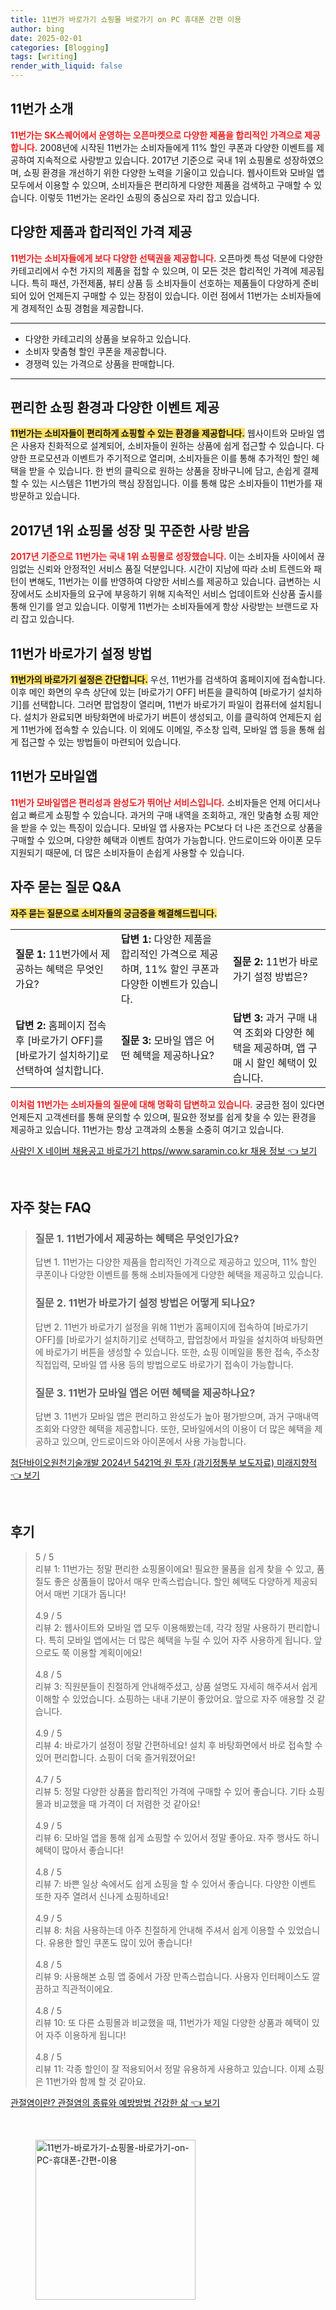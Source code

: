 ```yaml
---
title: 11번가 바로가기 쇼핑몰 바로가기 on PC 휴대폰 간편 이용
author: bing
date: 2025-02-01
categories: [Blogging]
tags: [writing]
render_with_liquid: false
---
```



<h2 id='11번가_소개'>11번가 소개</h2>

<p><b><span style="color: #ee2323;">11번가는 SK스퀘어에서 운영하는 오픈마켓으로 다양한 제품을 합리적인 가격으로 제공합니다.</span></b> 2008년에 시작된 11번가는 소비자들에게 11% 할인 쿠폰과 다양한 이벤트를 제공하여 지속적으로 사랑받고 있습니다. 2017년 기준으로 국내 1위 쇼핑몰로 성장하였으며, 쇼핑 환경을 개선하기 위한 다양한 노력을 기울이고 있습니다. 웹사이트와 모바일 앱 모두에서 이용할 수 있으며, 소비자들은 편리하게 다양한 제품을 검색하고 구매할 수 있습니다. 이렇듯 11번가는 온라인 쇼핑의 중심으로 자리 잡고 있습니다.</p>

<h2 id='11번가의_합리적인_가격'>다양한 제품과 합리적인 가격 제공</h2>

<p><b><span style="color: #ee2323;">11번가는 소비자들에게 보다 다양한 선택권을 제공합니다.</span></b> 오픈마켓 특성 덕분에 다양한 카테고리에서 수천 가지의 제품을 접할 수 있으며, 이 모든 것은 합리적인 가격에 제공됩니다. 특히 패션, 가전제품, 뷰티 상품 등 소비자들이 선호하는 제품들이 다양하게 준비되어 있어 언제든지 구매할 수 있는 장점이 있습니다. 이런 점에서 11번가는 소비자들에게 경제적인 쇼핑 경험을 제공합니다.</p>

<hr />

<ul>
    <li>다양한 카테고리의 상품을 보유하고 있습니다.</li>
    <li>소비자 맞춤형 할인 쿠폰을 제공합니다.</li>
    <li>경쟁력 있는 가격으로 상품을 판매합니다.</li>
</ul>

<hr />

<h2 id='편리한_쇼핑_환경'>편리한 쇼핑 환경과 다양한 이벤트 제공</h2>

<p><b><span style="background-color: #ffe066;">11번가는 소비자들이 편리하게 쇼핑할 수 있는 환경을 제공합니다.</span></b> 웹사이트와 모바일 앱은 사용자 친화적으로 설계되어, 소비자들이 원하는 상품에 쉽게 접근할 수 있습니다. 다양한 프로모션과 이벤트가 주기적으로 열리며, 소비자들은 이를 통해 추가적인 할인 혜택을 받을 수 있습니다. 한 번의 클릭으로 원하는 상품을 장바구니에 담고, 손쉽게 결제할 수 있는 시스템은 11번가의 핵심 장점입니다. 이를 통해 많은 소비자들이 11번가를 재방문하고 있습니다.</p>

<h2 id='2017년_1위_쇼핑몰_성장'>2017년 1위 쇼핑몰 성장 및 꾸준한 사랑 받음</h2>

<p><b><span style="color: #ee2323;">2017년 기준으로 11번가는 국내 1위 쇼핑몰로 성장했습니다.</span></b> 이는 소비자들 사이에서 끊임없는 신뢰와 안정적인 서비스 품질 덕분입니다. 시간이 지남에 따라 소비 트렌드와 패턴이 변해도, 11번가는 이를 반영하여 다양한 서비스를 제공하고 있습니다. 급변하는 시장에서도 소비자들의 요구에 부응하기 위해 지속적인 서비스 업데이트와 신상품 출시를 통해 인기를 얻고 있습니다. 이렇게 11번가는 소비자들에게 항상 사랑받는 브랜드로 자리 잡고 있습니다.</p>

<h2 id='바로가기_설정_방법'>11번가 바로가기 설정 방법</h2>

<p><b><span style="background-color: #ffe066;">11번가의 바로가기 설정은 간단합니다.</span></b> 우선, 11번가를 검색하여 홈페이지에 접속합니다. 이후 메인 화면의 우측 상단에 있는 [바로가기 OFF] 버튼을 클릭하여 [바로가기 설치하기]를 선택합니다. 그러면 팝업창이 열리며, 11번가 바로가기 파일이 컴퓨터에 설치됩니다. 설치가 완료되면 바탕화면에 바로가기 버튼이 생성되고, 이를 클릭하여 언제든지 쉽게 11번가에 접속할 수 있습니다. 이 외에도 이메일, 주소창 입력, 모바일 앱 등을 통해 쉽게 접근할 수 있는 방법들이 마련되어 있습니다.</p>

<h2 id='모바일앱의_특징'>11번가 모바일앱</h2>

<p><b><span style="color: #ee2323;">11번가 모바일앱은 편리성과 완성도가 뛰어난 서비스입니다.</span></b> 소비자들은 언제 어디서나 쉽고 빠르게 쇼핑할 수 있습니다. 과거의 구매 내역을 조회하고, 개인 맞춤형 쇼핑 제안을 받을 수 있는 특징이 있습니다. 모바일 앱 사용자는 PC보다 더 나은 조건으로 상품을 구매할 수 있으며, 다양한 혜택과 이벤트 참여가 가능합니다. 안드로이드와 아이폰 모두 지원되기 때문에, 더 많은 소비자들이 손쉽게 사용할 수 있습니다.</p>

<h2 id='자주_묻는_질문_QNA'>자주 묻는 질문 Q&A</h2>

<p><b><span style="background-color: #ffe066;">자주 묻는 질문으로 소비자들의 궁금증을 해결해드립니다.</span></b></p>

<table>
    <tr>
        <td><b>질문 1:</b> 11번가에서 제공하는 혜택은 무엇인가요?</td>
        <td><b>답변 1:</b> 다양한 제품을 합리적인 가격으로 제공하며, 11% 할인 쿠폰과 다양한 이벤트가 있습니다.</td>
        <td><b>질문 2:</b> 11번가 바로가기 설정 방법은?</td>
    </tr>
    <tr>
        <td><b>답변 2:</b> 홈페이지 접속 후 [바로가기 OFF]를 [바로가기 설치하기]로 선택하여 설치합니다.</td>
        <td><b>질문 3:</b> 모바일 앱은 어떤 혜택을 제공하나요?</td>
        <td><b>답변 3:</b> 과거 구매 내역 조회와 다양한 혜택을 제공하며, 앱 구매 시 할인 혜택이 있습니다.</td>
    </tr>
</table>

<p><b><span style="color: #ee2323;">이처럼 11번가는 소비자들의 질문에 대해 명확히 답변하고 있습니다.</span></b> 궁금한 점이 있다면 언제든지 고객센터를 통해 문의할 수 있으며, 필요한 정보를 쉽게 찾을 수 있는 환경을 제공하고 있습니다. 11번가는 항상 고객과의 소통을 소중히 여기고 있습니다.</p>


<p><a class="click-button" title="사람인 X 네이버 채용공고 바로가기 https//www.saramin.co.kr 채용 정보" href="https://aptwhite.github.io/posts/%EC%82%AC%EB%9E%8C%EC%9D%B8-X-%EB%84%A4%EC%9D%B4%EB%B2%84-%EC%B1%84%EC%9A%A9%EA%B3%B5%EA%B3%A0-%EB%B0%94%EB%A1%9C%EA%B0%80%EA%B8%B0-httpswww.saramin.co.kr-%EC%B1%84%EC%9A%A9-%EC%A0%95%EB%B3%B4/" rel="dofollow">사람인 X 네이버 채용공고 바로가기 https//www.saramin.co.kr 채용 정보 👈 보기</a></p><br>
<h2 id='자주_찾는_FAQ'>자주 찾는 FAQ</h2>
<div itemscope="" itemtype="https://schema.org/FAQPage"> 
<blockquote> 
<div itemscope="" itemprop="mainEntity" itemtype="https://schema.org/Question"> 
<h3 itemprop="name">질문 1. 11번가에서 제공하는 혜택은 무엇인가요?</h3> 
<div itemscope="" itemprop="acceptedAnswer" itemtype="https://schema.org/Answer"> 
<span itemprop="text"> 
<p>답변 1. 11번가는 다양한 제품을 합리적인 가격으로 제공하고 있으며, 11% 할인 쿠폰이나 다양한 이벤트를 통해 소비자들에게 다양한 혜택을 제공하고 있습니다.</p> 
</span> 
</div> 
</div> 
<div itemscope="" itemprop="mainEntity" itemtype="https://schema.org/Question"> 
<h3 itemprop="name">질문 2. 11번가 바로가기 설정 방법은 어떻게 되나요?</h3> 
<div itemscope="" itemprop="acceptedAnswer" itemtype="https://schema.org/Answer"> 
<span itemprop="text"> 
<p>답변 2. 11번가 바로가기 설정을 위해 11번가 홈페이지에 접속하여 [바로가기 OFF]를 [바로가기 설치하기]로 선택하고, 팝업창에서 파일을 설치하여 바탕화면에 바로가기 버튼을 생성할 수 있습니다. 또한, 쇼핑 이메일을 통한 접속, 주소창 직접입력, 모바일 앱 사용 등의 방법으로도 바로가기 접속이 가능합니다.</p> 
</span> 
</div> 
</div> 
<div itemscope="" itemprop="mainEntity" itemtype="https://schema.org/Question"> 
<h3 itemprop="name">질문 3. 11번가 모바일 앱은 어떤 혜택을 제공하나요?</h3> 
<div itemscope="" itemprop="acceptedAnswer" itemtype="https://schema.org/Answer"> 
<span itemprop="text"> 
<p>답변 3. 11번가 모바일 앱은 편리하고 완성도가 높아 평가받으며, 과거 구매내역 조회와 다양한 혜택을 제공합니다. 또한, 모바일에서의 이용이 더 많은 혜택을 제공하고 있으며, 안드로이드와 아이폰에서 사용 가능합니다.</p> 
</span> 
</div> 
</div> 
</blockquote> 
</div>
<p><a class="click-button" title="첨단바이오원천기술개발 2024년 5421억 원 투자 (과기정통부 보도자료) 미래지향적" href="https://aptwhite.github.io/posts/%EC%B2%A8%EB%8B%A8%EB%B0%94%EC%9D%B4%EC%98%A4%EC%9B%90%EC%B2%9C%EA%B8%B0%EC%88%A0%EA%B0%9C%EB%B0%9C-2024%EB%85%84-5421%EC%96%B5-%EC%9B%90-%ED%88%AC%EC%9E%90-(%EA%B3%BC%EA%B8%B0%EC%A0%95%ED%86%B5%EB%B6%80-%EB%B3%B4%EB%8F%84%EC%9E%90%EB%A3%8C)-%EB%AF%B8%EB%9E%98%EC%A7%80%ED%96%A5%EC%A0%81/" rel="dofollow">첨단바이오원천기술개발 2024년 5421억 원 투자 (과기정통부 보도자료) 미래지향적 👈 보기</a></p><br>
<h2 id='후기'>후기</h2>
<div itemscope itemtype="https://schema.org/Product">
  <blockquote>
  <div itemprop="review" itemscope itemtype="https://schema.org/Review">
      <div itemprop="reviewRating" itemscope itemtype="https://schema.org/Rating"> <span itemprop="ratingValue">5</span> / <span itemprop="bestRating">5</span> </div>
      <span itemprop="reviewBody">리뷰 1: 11번가는 정말 편리한 쇼핑몰이에요! 필요한 물품을 쉽게 찾을 수 있고, 품질도 좋은 상품들이 많아서 매우 만족스럽습니다. 할인 혜택도 다양하게 제공되어서 매번 기대가 돕니다!</span>
  </div>
  <br>
  <div itemprop="review" itemscope itemtype="https://schema.org/Review">
      <div itemprop="reviewRating" itemscope itemtype="https://schema.org/Rating"> <span itemprop="ratingValue">4.9</span> / <span itemprop="bestRating">5</span> </div>
      <span itemprop="reviewBody">리뷰 2: 웹사이트와 모바일 앱 모두 이용해봤는데, 각각 정말 사용하기 편리합니다. 특히 모바일 앱에서는 더 많은 혜택을 누릴 수 있어 자주 사용하게 됩니다. 앞으로도 쭉 이용할 계획이에요!</span>
  </div>
  <br>
  <div itemprop="review" itemscope itemtype="https://schema.org/Review">
      <div itemprop="reviewRating" itemscope itemtype="https://schema.org/Rating"> <span itemprop="ratingValue">4.8</span> / <span itemprop="bestRating">5</span> </div>
      <span itemprop="reviewBody">리뷰 3: 직원분들이 친절하게 안내해주셨고, 상품 설명도 자세히 해주셔서 쉽게 이해할 수 있었습니다. 쇼핑하는 내내 기분이 좋았어요. 앞으로 자주 애용할 것 같습니다.</span>
  </div>
  <br>
  <div itemprop="review" itemscope itemtype="https://schema.org/Review">
      <div itemprop="reviewRating" itemscope itemtype="https://schema.org/Rating"> <span itemprop="ratingValue">4.9</span> / <span itemprop="bestRating">5</span> </div>
      <span itemprop="reviewBody">리뷰 4: 바로가기 설정이 정말 간편하네요! 설치 후 바탕화면에서 바로 접속할 수 있어 편리합니다. 쇼핑이 더욱 즐거워졌어요!</span>
  </div>
  <br>
  <div itemprop="review" itemscope itemtype="https://schema.org/Review">
      <div itemprop="reviewRating" itemscope itemtype="https://schema.org/Rating"> <span itemprop="ratingValue">4.7</span> / <span itemprop="bestRating">5</span> </div>
      <span itemprop="reviewBody">리뷰 5: 정말 다양한 상품을 합리적인 가격에 구매할 수 있어 좋습니다. 기타 쇼핑몰과 비교했을 때 가격이 더 저렴한 것 같아요!</span>
  </div>
  <br>
  <div itemprop="review" itemscope itemtype="https://schema.org/Review">
      <div itemprop="reviewRating" itemscope itemtype="https://schema.org/Rating"> <span itemprop="ratingValue">4.9</span> / <span itemprop="bestRating">5</span> </div>
      <span itemprop="reviewBody">리뷰 6: 모바일 앱을 통해 쉽게 쇼핑할 수 있어서 정말 좋아요. 자주 행사도 하니 혜택이 많아서 좋습니다!</span>
  </div>
  <br>
  <div itemprop="review" itemscope itemtype="https://schema.org/Review">
      <div itemprop="reviewRating" itemscope itemtype="https://schema.org/Rating"> <span itemprop="ratingValue">4.8</span> / <span itemprop="bestRating">5</span> </div>
      <span itemprop="reviewBody">리뷰 7: 바쁜 일상 속에서도 쉽게 쇼핑을 할 수 있어서 좋습니다. 다양한 이벤트 또한 자주 열려서 신나게 쇼핑하네요!</span>
  </div>
  <br>
  <div itemprop="review" itemscope itemtype="https://schema.org/Review">
      <div itemprop="reviewRating" itemscope itemtype="https://schema.org/Rating"> <span itemprop="ratingValue">4.9</span> / <span itemprop="bestRating">5</span> </div>
      <span itemprop="reviewBody">리뷰 8: 처음 사용하는데 아주 친절하게 안내해 주셔서 쉽게 이용할 수 있었습니다. 유용한 할인 쿠폰도 많이 있어 좋습니다!</span>
  </div>
  <br>
  <div itemprop="review" itemscope itemtype="https://schema.org/Review">
      <div itemprop="reviewRating" itemscope itemtype="https://schema.org/Rating"> <span itemprop="ratingValue">4.8</span> / <span itemprop="bestRating">5</span> </div>
      <span itemprop="reviewBody">리뷰 9: 사용해본 쇼핑 앱 중에서 가장 만족스럽습니다. 사용자 인터페이스도 깔끔하고 직관적이에요.</span>
  </div>
  <br>
  <div itemprop="review" itemscope itemtype="https://schema.org/Review">
      <div itemprop="reviewRating" itemscope itemtype="https://schema.org/Rating"> <span itemprop="ratingValue">4.8</span> / <span itemprop="bestRating">5</span> </div>
      <span itemprop="reviewBody">리뷰 10: 또 다른 쇼핑몰과 비교했을 때, 11번가가 제일 다양한 상품과 혜택이 있어 자주 이용하게 됩니다!</span>
  </div>
  <br>
  <div itemprop="review" itemscope itemtype="https://schema.org/Review">
      <div itemprop="reviewRating" itemscope itemtype="https://schema.org/Rating"> <span itemprop="ratingValue">4.8</span> / <span itemprop="bestRating">5</span> </div>
      <span itemprop="reviewBody">리뷰 11: 각종 할인이 잘 적용되어서 정말 유용하게 사용하고 있습니다. 이제 쇼핑은 11번가와 함께 할 것 같아요.</span>
  </div>
  </blockquote>
</div>
<p><a class="click-button" title="관절염이란? 관절염의 종류와 예방방법 건강한 삶" href="https://aptwhite.github.io/posts/%EA%B4%80%EC%A0%88%EC%97%BC%EC%9D%B4%EB%9E%80-%EA%B4%80%EC%A0%88%EC%97%BC%EC%9D%98-%EC%A2%85%EB%A5%98%EC%99%80-%EC%98%88%EB%B0%A9%EB%B0%A9%EB%B2%95-%EA%B1%B4%EA%B0%95%ED%95%9C-%EC%82%B6/" rel="dofollow">관절염이란? 관절염의 종류와 예방방법 건강한 삶 👈 보기</a></p><br>
<figure class="image"><img src="https://aptwhite.github.io/assets/img/thumbnail/11번가-바로가기-쇼핑몰-바로가기-on-PC-휴대폰-간편-이용.webp" alt="11번가-바로가기-쇼핑몰-바로가기-on-PC-휴대폰-간편-이용" width="256" height="256"></figure>